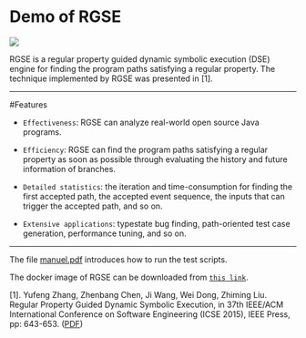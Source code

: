 Demo of RGSE
===============================================
![](https://github.com/jrgse/images/blob/master/FSM.jpg)

RGSE is a regular property guided dynamic symbolic execution (DSE) engine for finding the program paths satisfying a regular property. The technique implemented by RGSE was presented in [1].

--------------

#Features
  * `Effectiveness`: RGSE can analyze real-world open source Java programs. 
  
  * `Efficiency`: RGSE can find the program paths satisfying a regular property as soon as possible through evaluating the history and future information of branches.
  
  * `Detailed statistics`: the iteration and time-consumption for finding the first accepted path, the accepted event sequence, the inputs that can trigger the accepted path, and so on.  
  
  * `Extensive applications`: typestate bug finding, path-oriented test case generation, performance tuning, and so on.    

----------  


The file [manuel.pdf](https://github.com/jrgse/demo/raw/master/manuel.pdf) introduces how to run the test scripts.

The docker image of RGSE can be downloaded from [`this link`](https://1drv.ms/u/s!Amd07GCbYt_zbQZm2w2MBbXI6Zo).

[1]. Yufeng Zhang, Zhenbang Chen, Ji Wang, Wei Dong, Zhiming Liu. Regular Property Guided Dynamic Symbolic Execution, in 37th IEEE/ACM International Conference on Software Engineering (ICSE 2015), IEEE Press, pp: 643-653. ([PDF](http://zbchen.github.io/Papers_files/icse2015.pdf))
